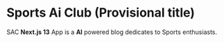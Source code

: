 # Sports Ai Club (Provisional title)

SAC **Next.js 13** App is a **AI** powered blog dedicates to Sports enthusiasts.